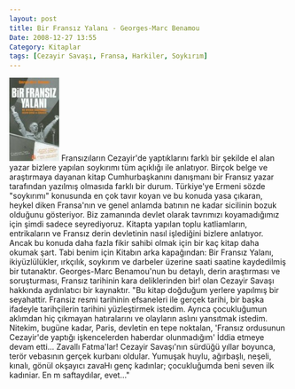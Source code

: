 ```yaml
---
layout: post
title: Bir Fransız Yalanı - Georges-Marc Benamou
Date: 2008-12-27 13:55
Category: Kitaplar
tags: [Cezayir Savaşı, Fransa, Harkiler, Soykırım]
---
```


<span class="kitap-resmi">![Bir Fransız yalanı][]</span> Fransızıların Cezayir'de yaptıklarını farklı bir
şekilde el alan yazar bizlere yapılan soykırımı tüm açıklığı ile
anlatıyor. Birçok belge ve araştırmaya dayanan kitap Cumhurbaşkanını
danışmanı bir Fransız yazar tarafından yazılmış olmasıda farklı bir
durum. Türkiye'ye Ermeni sözde "soykırımı" konusunda en çok tavır koyan
ve bu konuda yasa çıkaran, heykel diken Fransa'nın ve genel anlamda
batının ne kadar sicilinin bozuk olduğunu gösteriyor. Biz zamanında
devlet olarak tavrımızı koyamadığımız için şimdi sadece seyrediyoruz.
Kitapta yapılan toplu katliamların, entrikaların ve Fransız derin
devletinin nasıl işlediğini bizlere anlatıyor. Ancak bu konuda daha
fazla fikir sahibi olmak için bir kaç kitap daha okumak şart. Tabi benim
için Kitabın arka kapağından: Bir Fransız Yalanı, ikiyüzlülükler,
ırkçılık, soykırım ve darbeler üzerine saati saatine kaydedilmiş bir
tutanaktır. Georges-Marc Benamou'nun bu detaylı, derin araştırması ve
soruşturması, Fransız tarihinin kara deliklerinden bir! olan Cezayir
Savaşı hakkında aydınlatıcı bir kaynaktır. "Bu kitap doğduğum yerlere
yapılmış bir seyahattir. Fransiz resmi tarihinin efsaneleri ile gerçek
tarihi, bir başka ifadeyle tarihçilerin tarihini yüzleştirmek istedim.
Ayrıca çocukluğumun aklımdan hiç çıkmayan hatıralarını ve olayların
aslını yansıtmak istedim. Nitekim, bugüne kadar, Paris, devletin en tepe
noktalan, 'Fransız ordusunun Cezayir'de yaptığı işkencelerden haberdar
olunmadığım' İddia etmeye devam etti... Zavallı Fatma'lar! Cezayir
Savaşı'nın sürdüğü yıllar boyunca, terör vebasının gerçek kurbanı
oldular. Yumuşak huylu, ağırbaşlı, neşeli, kınalı, gönül okşayıcı zavaHı
genç kadınlar; çocukluğumda beni seven ilk kadıniar. En m saftaydılar,
evet..."

  [Bir Fransız yalanı]: /images/bir_fransiz_yalani-90x150.jpg
    "Bir Fransız yalanı"
